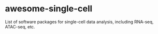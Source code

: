 # awesome-single-cell
List of software packages for single-cell data analysis, including RNA-seq, ATAC-seq, etc.
